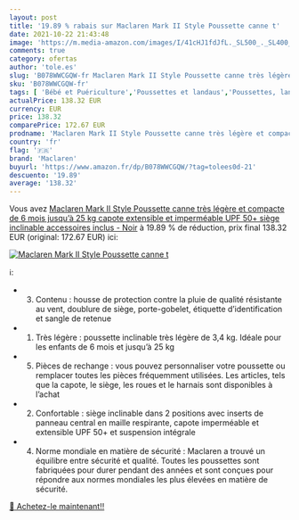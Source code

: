 ```yaml
---
layout: post
title: '19.89 % rabais sur Maclaren Mark II Style Poussette canne t'
date: 2021-10-22 21:43:48
image: 'https://m.media-amazon.com/images/I/41cHJ1fdJfL._SL500_._SL400_.jpg'
comments: true
category: ofertas
author: 'tole.es'
slug: 'B078WWCGQW-fr Maclaren Mark II Style Poussette canne très légère et...'
sku: 'B078WWCGQW-fr'
tags: [ 'Bébé et Puériculture','Poussettes et landaus','Poussettes, landaus et accessoires','maclaren', ]
actualPrice: 138.32 EUR
currency: EUR
price: 138.32
comparePrice: 172.67 EUR
prodname: 'Maclaren Mark II Style Poussette canne très légère et compacte  de 6 mois jusqu’à 25 kg  capote extensible et imperméable UPF 50+  siège inclinable  accessoires inclus - Noir'
country: 'fr'
flag: '🇫🇷'
brand: 'Maclaren'
buyurl: 'https://www.amazon.fr/dp/B078WWCGQW/?tag=tolees0d-21'
descuento: '19.89'
average: '138.32'
---
```


Vous avez [Maclaren Mark II Style Poussette canne très légère et compacte  de 6 mois jusqu’à 25 kg  capote extensible et imperméable UPF 50+  siège inclinable  accessoires inclus - Noir](https://www.amazon.fr/dp/B078WWCGQW/?tag=tolees0d-21)  à  19.89 % de réduction, prix final  138.32 EUR (original: 172.67 EUR) ici:

[![Maclaren Mark II Style Poussette canne t](https://m.media-amazon.com/images/I/41cHJ1fdJfL._SL500_._SL400_.jpg)](https://www.amazon.fr/dp/B078WWCGQW/?tag=tolees0d-21)

ℹ️:

- 3. Contenu : housse de protection contre la pluie de qualité résistante au vent, doublure de siège, porte-gobelet, étiquette d’identification et sangle de retenue
- 1. Très légère : poussette inclinable très légère de 3,4 kg. Idéale pour les enfants de 6 mois et jusqu’à 25 kg
- 5. Pièces de rechange : vous pouvez personnaliser votre poussette ou remplacer toutes les pièces fréquemment utilisées. Les articles, tels que la capote, le siège, les roues et le harnais sont disponibles à l’achat
- 2. Confortable : siège inclinable dans 2 positions avec inserts de panneau central en maille respirante, capote imperméable et extensible UPF 50+ et suspension intégrale
- 4. Norme mondiale en matière de sécurité : Maclaren a trouvé un équilibre entre sécurité et qualité. Toutes les poussettes sont fabriquées pour durer pendant des années et sont conçues pour répondre aux normes mondiales les plus élevées en matière de sécurité.

[🛒 Achetez-le maintenant!!](https://www.amazon.fr/dp/B078WWCGQW/?tag=tolees0d-21)
